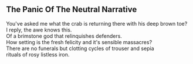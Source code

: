 The Panic Of The Neutral Narrative
----------------------------------
You've asked me what the crab is returning there with his deep brown toe?  
I reply, the awe knows this.  
Of a brimstone god that relinquishes defenders.  
How setting is the fresh felicity and it's sensible massacres?  
There are no funerals but clotting cycles of trouser and sepia  
rituals of rosy listless iron.  

